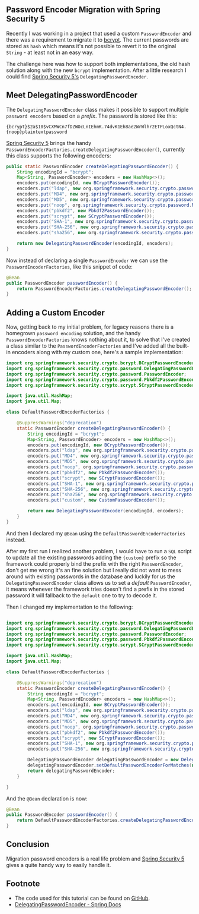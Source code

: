 Password Encoder Migration with Spring Security 5
---

Recently I was working in a project that used a custom `PasswordEncoder` and there was a requirement to migrate it to 
[bcrypt](https://en.wikipedia.org/wiki/Bcrypt). The current passwords are stored as `hash` which means it's not
possible to revert it to the original `String` - at least not in an easy way.

The challenge here was how to support both implementations, the old hash solution along with the new `bcrypt` 
implementation. After a little research I could find [Spring Security 5's](https://spring.io/projects/spring-security) 
`DelegatingPasswordEncoder`.

## Meet DelegatingPasswordEncoder

The `DelegatingPasswordEncoder` class makes it possible to support multiple `password encoders` based on a *prefix*. The
password is stored like this:

```text
{bcrypt}$2a$10$vCXMWCn7fDZWOcLnIEhmK.74dvK1Eh8ae2WrWlhr2ETPLoxQctN4.
{noop}plaintextpassword
``` 

[Spring Security 5](https://spring.io/projects/spring-security) brings the handy `PasswordEncoderFactories.createDelegatingPasswordEncoder()`,
currently this class supports the following encoders:

```java
public static PasswordEncoder createDelegatingPasswordEncoder() {
	String encodingId = "bcrypt";
	Map<String, PasswordEncoder> encoders = new HashMap<>();
	encoders.put(encodingId, new BCryptPasswordEncoder());
	encoders.put("ldap", new org.springframework.security.crypto.password.LdapShaPasswordEncoder());
	encoders.put("MD4", new org.springframework.security.crypto.password.Md4PasswordEncoder());
	encoders.put("MD5", new org.springframework.security.crypto.password.MessageDigestPasswordEncoder("MD5"));
	encoders.put("noop", org.springframework.security.crypto.password.NoOpPasswordEncoder.getInstance());
	encoders.put("pbkdf2", new Pbkdf2PasswordEncoder());
	encoders.put("scrypt", new SCryptPasswordEncoder());
	encoders.put("SHA-1", new org.springframework.security.crypto.password.MessageDigestPasswordEncoder("SHA-1"));
	encoders.put("SHA-256", new org.springframework.security.crypto.password.MessageDigestPasswordEncoder("SHA-256"));
	encoders.put("sha256", new org.springframework.security.crypto.password.StandardPasswordEncoder());

	return new DelegatingPasswordEncoder(encodingId, encoders);
}
``` 

Now instead of declaring a single `PasswordEncoder` we can use the `PasswordEncoderFactories`, like this snippet of code:

```java
@Bean
public PasswordEncoder passwordEncoder() {
    return PasswordEncoderFactories.createDelegatingPasswordEncoder();
}
```

## Adding a Custom Encoder

Now, getting back to my initial problem, for legacy reasons there is a homegrown `password encoding` solution, and the
handy `PasswordEncoderFactories` knows nothing about it, to solve that I've created a class similar to the 
`PasswordEncoderFactories` and I've added all the built-in encoders along with my custom one, here's a sample implementation:

```java
import org.springframework.security.crypto.bcrypt.BCryptPasswordEncoder;
import org.springframework.security.crypto.password.DelegatingPasswordEncoder;
import org.springframework.security.crypto.password.PasswordEncoder;
import org.springframework.security.crypto.password.Pbkdf2PasswordEncoder;
import org.springframework.security.crypto.scrypt.SCryptPasswordEncoder;

import java.util.HashMap;
import java.util.Map;

class DefaultPasswordEncoderFactories {

    @SuppressWarnings("deprecation")
    static PasswordEncoder createDelegatingPasswordEncoder() {
        String encodingId = "bcrypt";
        Map<String, PasswordEncoder> encoders = new HashMap<>();
        encoders.put(encodingId, new BCryptPasswordEncoder());
        encoders.put("ldap", new org.springframework.security.crypto.password.LdapShaPasswordEncoder());
        encoders.put("MD4", new org.springframework.security.crypto.password.Md4PasswordEncoder());
        encoders.put("MD5", new org.springframework.security.crypto.password.MessageDigestPasswordEncoder("MD5"));
        encoders.put("noop", org.springframework.security.crypto.password.NoOpPasswordEncoder.getInstance());
        encoders.put("pbkdf2", new Pbkdf2PasswordEncoder());
        encoders.put("scrypt", new SCryptPasswordEncoder());
        encoders.put("SHA-1", new org.springframework.security.crypto.password.MessageDigestPasswordEncoder("SHA-1"));
        encoders.put("SHA-256", new org.springframework.security.crypto.password.MessageDigestPasswordEncoder("SHA-256"));
        encoders.put("sha256", new org.springframework.security.crypto.password.StandardPasswordEncoder());
        encoders.put("custom", new CustomPasswordEncoder());

        return new DelegatingPasswordEncoder(encodingId, encoders);
    }
}
```

And then I declared my `@Bean` using the `DefaultPasswordEncoderFactories` instead.

After my first run I realized another problem, I would have to run a `SQL` script to update all the existing passwords 
adding the `{custom}` prefix so the framework could properly bind the prefix with the right `PasswordEncoder`, 
don't get me wrong it's an fine solution but I really did not want to mess around with existing passwords in the 
database and luckily for us the `DelegatingPasswordEncoder` class allows us to set a *default* `PasswordEncoder`, it means
whenever the framework tries doesn't find a prefix in the stored password it will fallback to the `default` one to try
to decode it.

Then I changed my implementation to the following:

```java

import org.springframework.security.crypto.bcrypt.BCryptPasswordEncoder;
import org.springframework.security.crypto.password.DelegatingPasswordEncoder;
import org.springframework.security.crypto.password.PasswordEncoder;
import org.springframework.security.crypto.password.Pbkdf2PasswordEncoder;
import org.springframework.security.crypto.scrypt.SCryptPasswordEncoder;

import java.util.HashMap;
import java.util.Map;

class DefaultPasswordEncoderFactories {

    @SuppressWarnings("deprecation")
    static PasswordEncoder createDelegatingPasswordEncoder() {
        String encodingId = "bcrypt";
        Map<String, PasswordEncoder> encoders = new HashMap<>();
        encoders.put(encodingId, new BCryptPasswordEncoder());
        encoders.put("ldap", new org.springframework.security.crypto.password.LdapShaPasswordEncoder());
        encoders.put("MD4", new org.springframework.security.crypto.password.Md4PasswordEncoder());
        encoders.put("MD5", new org.springframework.security.crypto.password.MessageDigestPasswordEncoder("MD5"));
        encoders.put("noop", org.springframework.security.crypto.password.NoOpPasswordEncoder.getInstance());
        encoders.put("pbkdf2", new Pbkdf2PasswordEncoder());
        encoders.put("scrypt", new SCryptPasswordEncoder());
        encoders.put("SHA-1", new org.springframework.security.crypto.password.MessageDigestPasswordEncoder("SHA-1"));
        encoders.put("SHA-256", new org.springframework.security.crypto.password.MessageDigestPasswordEncoder("SHA-256"));

        DelegatingPasswordEncoder delegatingPasswordEncoder = new DelegatingPasswordEncoder(encodingId, encoders);
        delegatingPasswordEncoder.setDefaultPasswordEncoderForMatches(new CustomPasswordEncoder());
        return delegatingPasswordEncoder;
    }

}
```

And the `@Bean` declaration is now:

```java
@Bean
public PasswordEncoder passwordEncoder() {
    return DefaultPasswordEncoderFactories.createDelegatingPasswordEncoder();
}
```

Conclusion
---

Migration password encoders is a real life problem and [Spring Security 5](https://spring.io/projects/spring-security) 
gives a quite handy way to easily handle it.

Footnote
---
 - The code used for this tutorial can be found on [GitHub](https://github.com/marcosbarbero/spring-boot-n-cloud-playground/tree/master/security).
 - [DelegatingPasswordEncoder - Spring Docs](https://docs.spring.io/spring-security/site/docs/current/reference/htmlsingle/#pe-dpe)